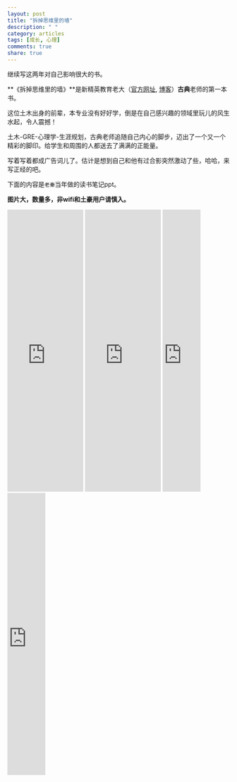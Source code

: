 ```yaml
---
layout: post
title: "拆掉思维里的墙"
description: " "
category: articles
tags: [成长, 心理]
comments: true
share: true
---
```


继续写这两年对自己影响很大的书。

**《拆掉思维里的墙》**是新精英教育老大（[官方网址](http://www.xjy.cn/), [博客](http://blog.sina.com.cn/gudian)）**古典**老师的第一本书。

这位土木出身的前辈，本专业没有好好学，倒是在自己感兴趣的领域里玩儿的风生水起，令人震撼！

土木-GRE-心理学-生涯规划，古典老师追随自己内心的脚步，迈出了一个又一个精彩的脚印。给学生和周围的人都送去了满满的正能量。

写着写着都成广告词儿了。估计是想到自己和他有过合影突然激动了些，哈哈，来写正经的吧。

下面的内容是`老秦`当年做的读书笔记ppt。

**图片大，数量多，非wifi和土豪用户请慎入。**


<iframe src="https://onedrive.live.com/embed?cid=5C86490BEFDE1FD2&resid=5C86490BEFDE1FD2%211166&authkey=ADSH65Fe4jisiz4" width="172" height="640" frameborder="0" scrolling="yes"></iframe>

<iframe src="https://onedrive.live.com/embed?cid=5C86490BEFDE1FD2&resid=5C86490BEFDE1FD2%211168&authkey=AJrLIOv5CrWFPFM" width="172" height="640" frameborder="0" scrolling="yes"></iframe>

<iframe src="https://onedrive.live.com/embed?cid=5C86490BEFDE1FD2&resid=5C86490BEFDE1FD2%211167&authkey=AGAkYZr3fa6_AeA" width="86" height="640" frameborder="0" scrolling="yes"></iframe>

<iframe src="https://onedrive.live.com/embed?cid=5C86490BEFDE1FD2&resid=5C86490BEFDE1FD2%211169&authkey=AEfDIMW5G6vuT50" width="86" height="640" frameborder="0" scrolling="yes"></iframe>